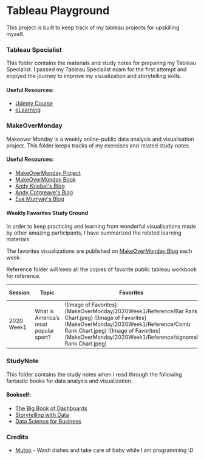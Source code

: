 # Tableau Playground
This project is built to keep track of my tableau projects for upskilling myself.


### Tableau Specialist
This folder contains the materials and study notes for preparing my Tableau Specialist. 
I passed my Tableau Specialist exam for the first attempt and enjoyed the journey to improve my visualization and storytelling skills.

#### Useful Resources: 
* [Udemy Course](https://www.udemy.com/course/tableau-specialist-certification-prep/learn/)
* [eLearning](https://elearning.tableau.com/)


### MakeOverMonday
Makeover Monday is a weekly online-public data analysis and visualisation project. 
This folder keeps tracks of my exercises and related study notes.

#### Useful Resources:
* [MakeOverMonday Project](https://www.makeovermonday.co.uk/)
* [MakeOverMonday Book](https://www.amazon.com.au/MakeoverMonday-Improving-Visualize-Analyze-Chart-ebook/dp/B07JDTZ63N)
* [Andy Kriebel's Blog](http://www.vizwiz.com/)
* [Andy Cotgreave's Blog](https://gravyanecdote.com/)
* [Eva Murryay's Blog](https://trimydata.com/author/trimydata/)

#### Weekly Favorites Study Ground
In order to keep practicing and learning from wonderful visualisations made by other amazing participants, I have summarized the related learning materials. 

The favorites visualizations are published on [MakeOverMonday Blog](https://www.makeovermonday.co.uk/blog/) each week. 

Reference folder will keep all the copies of favorite public tableau workbook for reference. 

| Session | Topic | Favorites | Study Note|
| ---- | ------ | --------| -------|
| 2020 Week1| What is America’s most popular sport?|![Image of Favorites](MakeOverMonday/2020Week1/Reference/Bar Rank Chart.jpeg) ![Image of Favorites](MakeOverMonday/2020Week1/Reference/Comb Rank Chart.jpeg) ![Image of Favorites](MakeOverMonday/2020Week1/Reference/signomal Rank Chart.jpeg) |![Image of Study Note](MakeOverMonday/2020Week1/2020Week1StudyNote.png)|


### StudyNote
This folder contains the study notes when I read through the following fantastic books for data analysis and visualization. 

#### Bookself:
* [The Big Book of Dashboards](https://www.amazon.com.au/Big-Book-Dashboards-Visualizing-Real-world/dp/1119282713)
* [Storytelling with Data](https://www.amazon.com.au/Storytelling-Data-Visualization-Business-Professionals/dp/1119002257/ref=pd_lpo_14_t_1/358-0748540-0097346?_encoding=UTF8&pd_rd_i=1119002257&pd_rd_r=fd23b93c-af90-48c4-bdc1-f1a99396dc1e&pd_rd_w=DR04V&pd_rd_wg=kbEtW&pf_rd_p=ad2d1e6e-bc60-4795-b4c0-2dbd35f6678d&pf_rd_r=WV4CVP0ZY66XM2E27453&psc=1&refRID=WV4CVP0ZY66XM2E27453)
* [Data Science for Business](https://www.amazon.com.au/Data-Science-Business-Data-Analytic-Thinking/dp/1449361323/ref=reads_cwrtbar_2/358-0748540-0097346?_encoding=UTF8&pd_rd_i=1449361323&pd_rd_r=935cd414-99b2-41db-abe1-231cb08a04d3&pd_rd_w=4xMGZ&pd_rd_wg=Er64H&pf_rd_p=179154b0-e028-4df7-8937-c07b49319319&pf_rd_r=VQ4VBCWP0KRJMA2YZTXT&psc=1&refRID=VQ4VBCWP0KRJMA2YZTXT)

### Credits
* [Mutoo](https://github.com/mutoo) - Wash dishes and take care of baby while I am programming :D
